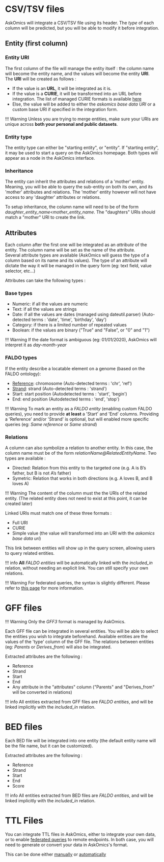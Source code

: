 # CSV/TSV files

AskOmics will integrate a CSV/TSV file using its header. The *type* of each column will be predicted, but you will be able to modify it before integration.


## Entity (first column)

### Entity URI

The first column of the file will manage the entity itself : the column name will become the entity name, and the values will become the entity **URI**.  
The **URI** will be created as follows :

* If the value is an **URL**, it will be integrated as it is.
* If the value is a **CURIE**, it will be transformed into an URL before integration. The list of managed CURIE formats is available [here](https://github.com/askomics/flaskomics/blob/master/askomics/libaskomics/prefix.cc.json)
* Else, the value will be added to either the *askomics base data URI* or a custom base URI if specified in the integration form.

!!! Warning
    Unless you are trying to merge entities, make sure your URIs are unique across **both your personal and public datasets**.

### Entity type

The entity type can either be "starting entity", or "entity". If "starting entity", it may be used to start a query on the AskOmics homepage. Both types will appear as a node in the AskOmics interface.

### Inheritance

The entity can inherit the attributes and relations of a 'mother' entity. Meaning, you will be able to query the sub-entity on both its own, and its 'mother' attributes and relations. The 'mother' entity however will not have access to any 'daughter' attributes or relations.

To setup inheritance, the column name will need to be of the form *daughter_entity_name*<*mother_entity_name*. The "daughters" URIs should match a "mother" URI to create the link.

## Attributes

Each column after the first one will be integrated as an *attribute* of the entity. The column name will be set as the name of the attribute.  
Several attribute types are available (AskOmics will guess the type of a column based on its name and its values). The type of an attribute will dictate the way it will be managed in the query form (eg: text field, value selector, etc...)

Attributes can take the following types :

### Base types

- Numeric: if all the values are numeric
- Text: if all the values are strings
- Date: if all the values are dates (managed using dateutil.parser) (Auto-detected terms : 'date', 'time', 'birthday', 'day')
- Category: if there is a limited number of repeated values
- Boolean: if the values are binary ("True" and "False", or "0" and "1")

!!! Warning
    If the date format is ambiguous (eg: 01/01/2020), AskOmics will interpret it as *day-month-year*

### FALDO types

If the entity describe a locatable element on a genome (based on the FALDO ontology):

- [Reference](http://biohackathon.org/resource/faldo#reference): chromosome (Auto-detected terms : 'chr', 'ref')
- [Strand](http://biohackathon.org/resource/faldo#StrandedPosition): strand (Auto-detected terms : 'strand')
- Start: start position (Autodetected terms : 'start', 'begin')
- End: end position (Autodetected terms : 'end', 'stop')

!!! Warning
    To mark an entity as a *FALDO entity* (enabling custom FALDO queries), you need to provide **at least** a 'Start' and 'End' columns.
    Providing a 'Reference' and/or 'Strand' is optional, but will enabled more specific queries (eg: *Same reference* or  *Same strand*)

### Relations

A column can also symbolize a relation to another entity. In this case, the column name must be of the form *relationName@RelatedEntityName*. Two types are available :

- Directed: Relation from this entity to the targeted one (e.g. A is B’s father, but B is not A’s father)
- Symetric: Relation that works in both directions (e.g. A loves B, and B loves A)

!!! Warning
    The content of the column must the the URIs of the related entity. (The related entity does not need to exist at this point, it can be created later)

Linked URIs must match one of these three formats :

- Full URI
- CURIE
- Simple value (the value will transformed into an URI with the *askomics base data uri*)

This link between entities will show up in the query screen, allowing users to query related entities.

!!! info
    **All** *FALDO entities* will be automatically linked with the *included_in* relation, without needing an explicit link.
    You can still specify your own relations.

!!! Warning
    For federated queries, the syntax is slightly different. Please refer to [this page](abstraction.md#linking-your-own-data) for more information.


# GFF files

!!! Warning
    Only the *GFF3* format is managed by AskOmics.

Each GFF file can be integrated in several entities. You will be able to select the entities you wish to integrate beforehand. Available entities are the values of the 'type' column of the GFF file. The relations between entities (eg: *Parents* or *Derives_from*) will also be integrated.

Extracted attributes are the following :

- Reference
- Strand
- Start
- End
- Any attribute in the "attributes" column ("Parents" and "Derives_from" will be converted in relations)

!!! info
    All entities extracted from GFF files are *FALDO entities*, and will be linked implicitly with the *included_in* relation.

# BED files

Each BED file will be integrated into one entity (the default entity name will be the file name, but it can be customized).

Extracted attributes are the following :

- Reference
- Strand
- Start
- End
- Score

!!! info
    All entities extracted from BED files are *FALDO entities*, and will be linked implicitly with the *included_in* relation.

# TTL Files

You can integrate TTL files in AskOmics, either to integrate your own data, or to enable [federated queries](federation.md) to remote endpoints. In both case, you will need to generate or convert your data in AskOmics's format.

This can be done either [manually](abstraction.md) or [automatically](federation.md#auto-generate-external-abstraction-with-abstractor)
